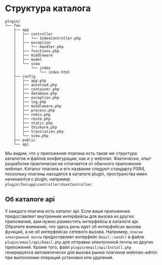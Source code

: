 # Структура каталога

```
plugin/
└── foo
    ├── app
    │   ├── controller
    │   │   └── IndexController.php
    │   ├── exception
    │   │   └── Handler.php
    │   ├── functions.php
    │   ├── middleware
    │   ├── model
    │   └── view
    │       └── index
    │           └── index.html
    ├── config
    │   ├── app.php
    │   ├── autoload.php
    │   ├── container.php
    │   ├── database.php
    │   ├── exception.php
    │   ├── log.php
    │   ├── middleware.php
    │   ├── process.php
    │   ├── redis.php
    │   ├── route.php
    │   ├── static.php
    │   ├── thinkorm.php
    │   ├── translation.php
    │   └── view.php
    ├── public
    └── api
```

Мы видим, что у приложения-плагина есть такая же структура каталогов и файлов конфигурации, как и у webman. Фактически, опыт разработки практически не отличается от обычного приложения webman.
Каталог плагина и его название следуют стандарту PSR4, поскольку плагины находятся в каталоге plugin, пространства имен начинаются с plugin, например `plugin\foo\app\controller\UserController`.

## Об каталоге api
У каждого плагина есть каталог api. Если ваше приложение предоставляет внутренние интерфейсы для вызова из других приложений, вам нужно разместить интерфейсы в каталоге api.
Обратите внимание, что здесь речь идет об интерфейсах вызова функций, а не об интерфейсах сетевого вызова.
Например, `плагин электронной почты` предоставляет интерфейс `Email::send()` в файле `plugin/email/api/Email.php` для отправки электронной почты из других приложений.
Кроме того, файл `plugin/email/api/Install.php` генерируется автоматически для вызова рынка плагинов webman-admin при выполнении операций установки или удаления.
